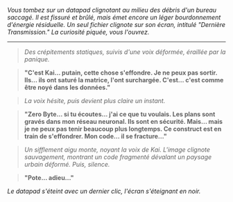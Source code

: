 _Vous tombez sur un datapad clignotant au milieu des débris d'un bureau saccagé. Il est fissuré et brûlé, mais émet encore un léger bourdonnement d'énergie résiduelle. Un seul fichier clignote sur son écran, intitulé "Dernière Transmission." La curiosité piquée, vous l'ouvrez._

---

> _Des crépitements statiques, suivis d'une voix déformée, éraillée par la panique._

> **"C'est Kai... putain, cette chose s'effondre. Je ne peux pas sortir. Ils… ils ont saturé la matrice, l'ont surchargée. C'est… c'est comme être noyé dans les données."**

> _La voix hésite, puis devient plus claire un instant._

> **"Zero Byte... si tu écoutes... j'ai ce que tu voulais. Les plans sont gravés dans mon réseau neuronal. Ils sont en sécurité. Mais… mais je ne peux pas tenir beaucoup plus longtemps. Ce construct est en train de s'effondrer. Mon code… il se fracture…"**

> _Un sifflement aigu monte, noyant la voix de Kai. L'image clignote sauvagement, montrant un code fragmenté dévalant un paysage urbain déformé. Puis, silence._

> **"Pote... adieu..."**

_Le datapad s'éteint avec un dernier clic, l'écran s'éteignant en noir._
